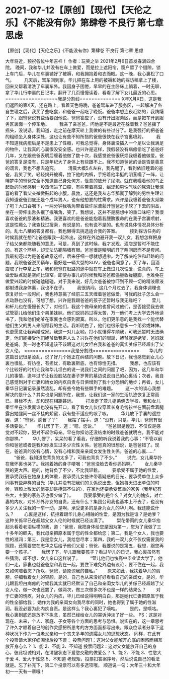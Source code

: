 # 2021-07-12【原创】【现代】【天伦之乐】《不能没有你》第肆卷 不良行  第七章  思虑



【原创】【现代】【天伦之乐】《不能没有你》第肆卷 不良行  第七章  思虑



大年将近，预祝各位牛年吉祥！ 作者：玩笑之举 2021年2月6日首发春满四合院。
晚间，我和华儿并没有在车上做爱，而是拉上遮阳帘，窗户留了个缝隙，锁上车门后，华儿在车裏铺好了被褥，和我拥抱着和衣而眠。这一晚，我心裏松了口气。 　　几天后，驾车回到家，华儿把在车上用的被褥和她的採访稿拿上了楼，回来又帮着清洗了车裏车外。我因身子困倦，早早的在主卧床上躺着，一时无聊，拿了华儿行李裏的日记本，翻开了几页慢慢读着，看看了解下女儿最近的心思。 ==================我是分割线============== X年X月X日，这是我们返回的第X天，还在路上。看着天色将晚，爸爸驾车进了服务区，一起解决了各自生理之后，我买了些吃食，和爸爸一起吃了晚饭。爸爸本想连夜赶路的，我踌躇了下，跟爸爸说有些话要跟他说，爸爸答应了，没有开出服务区，而是把车开到服务区裏面一个停车地。 　　我亲了亲爸爸，问他是不是最近在躲着我？爸爸摇了摇头，没说话。我知道，走之前在摩天轮上我做的有些过分了。是我强行的把爸爸的粗硕坐入身体深处，这也让有些不知所措的爸爸很快在我子宫裏喷射。 　　我不知道我病癒后是不是患上了性瘾，可我总觉得，身体裏没插入一个足以让我满足的物件，让我真的心裏很没安全感。也兴许是这样，我假装没有病癒偷吃了爸爸好几年，又在跟爸爸表明后缠着他做了数十次，我感觉爸爸很厌烦我缠着他做爱。爸爸的答复是没有，只是年纪大了身体上有些跟不上。我不知道爸爸的话是否是善意的谎言，我也不想去追究。 　　清晨大概5点左右，我先醒了，看到依旧睡着的爸爸，我笑了笑，轻轻揭开被褥，拉下他的内裤，手把着他半挺的阴茎嘬了一阵，让睡梦中的爸爸完全不知道自己身处何方，惬意的放开了尿泡。就在我嘬着他的鸟正起劲的时候感到一股热流进了口腔，有些带着高温，鹹涩和男性气味的尿液让我惊喜的看了看父亲微微鼓起的小腹，晨勃，这还是我从志华那裏了解到的男性生理让我知道爸爸到底还是个成年男人，也有他想要的性需求。兴许是我缠着爸爸太频繁了吧？大口吞咽下，一两分钟我嘴角带着些许尿液鬆开爸爸近乎软了下去的阴茎，坐在一旁伸出舌头抿了抿嘴角，笑了。我想说，这并不是臆想中的重口味吧？我很喜欢爸爸的尿液和精液。我更喜欢的是爸爸能抱着我腰胯狠命的在我子宫裏喷射，这是性瘾么？我查找过搜索，有说是的，也有说不是的。也有说具体情况具体分析的。乱七八糟的答复都有。我也懒得去挑选适合我的答案。 　　接到採访任务的时候我就在想?让爸爸跟我一起外出，这样在外边避开我一双儿女，我想怎样把身子给父亲都能随我的意思，可是，真到了这时候，我才发现，酒店是暂时不能住的。有这个环境，却无法防範隔墙有眼。爸爸很是精明的开了两间房而不是套间。我最初还以为是爸爸故意这样，后来仔细一想就想通啦。为了解决吃住和赶路的问题，我跟爸爸说买辆车，最好是一辆大型的SUV，爸爸也同意了。买了车，回酒店取了行李拿上车，我和爸爸在赶路的途中就在车上做过几次性爱，说真的，车上做爱缺点就是空间比较窄。即便办事儿的时候我和爸爸都儘量收拢腿脚，也难免在做爱兴起的时候磕磕碰碰，对于我来说，好几次爸爸被惊吓到不顾一切的精液尿液都射进我身体裏，我也不在乎。 　　我很纳闷，这几个月过去了，我身体调理也恢复好长一段时间，我也特意挑了经前三五天缠着爸爸做爱，可我的肚子怎么会一点动静也没有，可想了想，兴许是我跟爸爸的孩子还暂时与我无缘吧？ 　　萱儿和轩儿也在慢慢长大了，对他们，我这个做母亲的也曾问过他们，是否接受我去做试管婴儿给他们生个弟弟妹妹。他们说妈妈过得太苦，万一他们考上大学去外地读书了，我和他们姥爷在家裏也会感到寂寞。所以，他们更乐意的是我找一个能代替他们生父的男人来照顾我的生活。我听明白了，他们也很乐意多一个弟弟或妹妹。也更愿意让我再婚成家。我这一对儿女哟。打小就懂得孝顺我，可我还暂时无法确定，他们能接受他们姥爷做我男人么？兴许在他们的眼裏，姥爷就是姥爷，爸妈就是爸妈。我一时也不知道该不该跟这对儿女坦白我和爸爸的真实关係已经超出了父女人伦。 ================我是分割线================ 　　华儿的这篇日记很是淩乱，说了好几个她正在纠结的问题。放下日记，我也感觉到女儿心裏也很乱，有彷徨，有担忧，有歇裏斯底，也有惊惶无措。 　　我想，也应该有个比较好的时机让我和华儿坦白的说一说我们之间的问题了吧，因为，这几年和华儿的事情，逢年过节让我没脸站在妻子罗箐的墓边说说自己的心裏话；次者，我自己感觉到对于亡妻和娇女的内疚自责与日俱增到了我十分恐惧的地步；再者，女儿秦华日记裏记录虽然淩乱，却有些令她有些棘手的难题。 　　这一次的谈心我想解决的是什么？其实也是问题所在，我想，让我们这一家的生活轨迹恢复正常而已。目标不大，却和现在相距甚远。 　　打发走了萱儿姐弟俩去学校，我和女儿秦华坐在沙发裏谁也没有先开口。看了看女儿仅仅穿着长身毛线衫坐在面前盘着腿露出她腿间一丝不挂的娇蜜，我有些不适应的咳了咳。 　　华儿放下手裏的遥控器，道：“爸爸，感冒了？” 　　我摆了摆手，道：“没有，只是，华儿，爸爸有很多话要说。” 　　华儿愣了下，道：“嗯，您说。” 　　“爸爸很是惶恐，不仅仅是感觉对不起你，更对不起你母亲。早在你採访还没结束的时候爸爸就明白，我不能对你那样。” 　　华儿愣了，呆呆的看了看我，仔细的听我说着我的心事：“不管以前你和爸爸或者是我和你发生过多少次性关係，爸爸真的很想说，是爸爸错了。现在，爸爸真的没有心情，没有心绪和我亲亲闺女发生性关係。爸爸的心裏……” 　　“爸爸，我知道您背负的太多了，可我也背负了不少。” 　　说完，女儿秦华扑在我怀裏也哭了。我抱着她的身子哽咽：“爸爸没脸去看你妈妈啊。” 　　女儿秦华哭的更大声。是的，她背负了不少，不比我轻鬆。 　　要承受不属于她的性爱，要承受我压在她身上的体重，要承受儿女些许带着疑惑的目光，要承受单位上众多同事有些异样的目光（华儿并没有把我们的关係说出去，但她每天进出单位的时候，容颜上散发的俏美却是掩饰不住的），在家也还要承受繁重的家务（我年纪有些大，主要的家务活也很少做了）。 　　我要承受的是什么？对女儿的愧疚，对亡妻的内疚，对外孙外孙女的自责，还有什么？集团公司我也基本上不去了，也没有多少人关注我的一举一动，是啊，承受更多的是身为女儿的华儿啊。我还能说什么？ 　　心裏是这样，抗拒着跟华儿身心相融的性爱，是因为我是谁？是她爹？这种关係早已在超越父女人伦的时候就已经淡漠了。 　　梨花带雨的女儿秦华抬起头看着老泪纵横的我，道：“爸爸，我把身体给您是因为第一，您为了我做了三十多年的鳏夫，我代母亲把原本属于您的性全都给您；第二，我是个女人，我也要性的滋润；第三，我是您女儿，我给您尽孝；第四，我的一双儿女不仅仅需要我的照顾，还需要您在志华之后给予他们父爱；爸爸，我要说的是第五，我想，跟您再要一个孩子。” 　　我愣了下，华儿跟我要孩子？看过华儿的日记，我心裏虽然有些猜测，却不想，女儿亲口这样说了。 　　“萱儿他们也快高中毕业读大学了，他们一走，家裏也就爸爸您和我在一起，要住下难免外边有议论，要不住在一起，我又如何陪着您？所以，爸爸，请原谅我的自私。” 　　原来如此，我扶着华儿的肩膀，仔细看着女儿的容颜，是的，自己也从来没好好看看自己的亲闺女，是的，华儿跟我坦白病癒的时候我其实就已经默认了自己和亲闺女华儿的关係已经超越了父女人伦，做一次也还罢了，做两次，做三次做多次不也是一样的结果么？ 　　对于亡妻的愧疚，对女儿的内疚，华儿已经说得明明白白，那是她代亡妻把原属于我的性全部给我； 她作为我的亲闺女向我尽孝的同时，她也得到了属于她的性滋润。我没必要为此内疚自责。是这样么？我心裏犯了嘀咕。 　　是的，是嘀咕。我心裏到底还是放不下执念，虽然已经给女儿的哭诉沖淡了好一些。
PS：这是对现在、未来，个人、家庭、子女等各个方面的思考与恐惧。说实在的，这一章思考了许久才顺着自己的创作灵感把所思考的方方面面都写出来，跟众位读者分享下这种状况下作为一位老父亲和一个丧夫多年的遗孀女儿的思想状态。 同样，在此有个投票请大家仔细阅读后投下票： 投票问题1：这对父女能解开心底的困惑而相互放开身心么？ 1、能 2、不能 3、不知道
投票问题2：这对父女能放开自己的身心，彼此坦诚相对，在清醒状态下爱慾交融的做爱么？ 1、能 2、不能 3、性慾大于爱 4、爱大于性慾 5、不知道
老规矩，投票扣答案序号，然后说说自己的看法就是。忘了补充下，第二个投票可以有多选项哦。 顺道说一句：大年三十和大年初一一天有一章哦！



